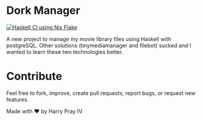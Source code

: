 # Dork Manager

[![Haskell CI using Nix Flake](https://github.com/cardanonix/pelotero-engine/actions/workflows/haskell.yml/badge.svg)](https://github.com/cardanonix/pelotero-engine/actions/workflows/haskell.yml)

A new project to manage my movie library files using Haskell with postgreSQL.  Other solutions (tinymediamanager and filebot) sucked and I wanted to learn these two technologies better.

# Contribute
Feel free to fork, improve, create pull requests, report bugs, or request new features.

Made with ❤️ by Harry Pray IV.

